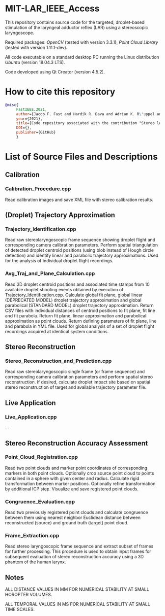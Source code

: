 # MIT-LAR_IEEE_Access
This repository contains source code for the targeted, droplet-based stimulation of the laryngeal adductor reflex (LAR) using a stereoscopic laryngoscope.

Required packages: *OpenCV* (tested with version 3.3.1), *Point Cloud Library* (tested with version 1.11.1-dev).

All code executable on a standard desktop PC running the Linux distribution *Ubuntu* (version 18.04.3 LTS).

Code developed using Qt Creator (version 4.5.2).

# How to cite this repository

```BibTeX
@misc{
     FastIEEE.2021, 
     author={Jacob F. Fast and Hardik R. Dava and Adrian K. R\"uppel and Dennis Kundrat and Maurice Krauth and Max-Heinrich Laves and Svenja Spindeldreier and L\"uder A. Kahrs and Martin Ptok}, 
     year={2021},
     title={Code repository associated with the contribution "Stereo laryngoscopic impact site prediction for targeted, droplet-based stimulation of the laryngeal adductor reflex for latency measurements"}, 
     DOI={},
     publisher={GitHub}
     }
```

# List of Source Files and Descriptions

## Calibration

### Calibration_Procedure.cpp

Read calibration images and save XML file with stereo calibration results.

## (Droplet) Trajectory Approximation

### Trajectory_Identification.cpp

Read raw stereolaryngoscopic frame sequence showing droplet flight and corresponding camera calibration parameters. Perform spatial triangulation of detected droplet centroid positions (using blob instead of Hough circle detection) and identify linear and parabolic trajectory approximations. Used for the analysis of individual droplet flight recordings.

### Avg_Traj_and_Plane_Calculation.cpp

Read 3D droplet centroid positions and associated time stamps from 10 available droplet shooting events obtained by execution of Trajectory_Identification.cpp. Calculate global fit plane, global linear (DEPRECATED MODEL) droplet trajectory approximation and global parabolical (STANDARD MODEL) droplet trajectory approximation. Return CSV files with individual distances of centroid positions to fit plane, fit line and fit parabola. Return fit plane, linear approximation and parabolical approximation as point clouds. Return defining parameters of fit plane, line and parabola in YML file. Used for global analysis of a set of droplet flight recordings acquired at identical system conditions.

## Stereo Reconstruction

### Stereo_Reconstruction_and_Prediction.cpp

Read raw stereolaryngoscopic single frame (or frame sequence) and corresponding camera calibration parameters and perform spatial stereo reconstruction. If desired, calculate droplet impact site based on spatial stereo reconstruction of target and available trajectory parameter file.

## Live Application

### Live_Application.cpp

...

## Stereo Reconstruction Accuracy Assessment

### Point_Cloud_Registration.cpp

Read two point clouds and marker point coordinates of corresponding markers in both point clouds. Optionally crop source point cloud to points contained in a sphere with given center and radius. Calculate rigid transformation between marker positions. Optionally refine transformation by additional ICP step. Visualize and save registered point clouds.

### Congruence_Evaluation.cpp

Read two previously registered point clouds and calculate congruence between them using nearest neighbor Euclidean distance between reconstructed (source) and ground truth (target) point cloud.

### Frame_Extraction.cpp

Read stereo laryngoscopic frame sequence and extract subset of frames for further processing. This procedure is used to obtain input frames for subsequent evaluation of stereo reconstruction accuracy using a 3D phantom of the human larynx.

## Notes

ALL DISTANCE VALUES IN MM FOR NUMERICAL STABILITY AT SMALL HOROPTER VOLUMES.

ALL TEMPORAL VALUES IN MS FOR NUMERICAL STABILITY AT SMALL TIME SCALES.
